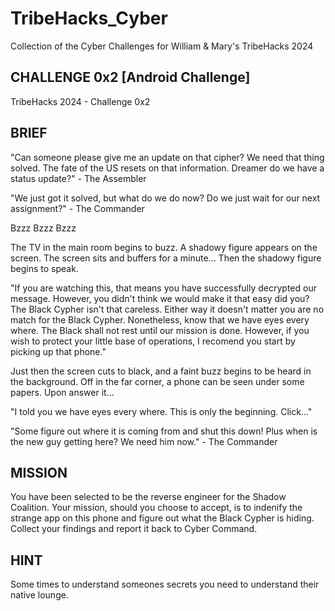 # TribeHacks_Cyber
Collection of the Cyber Challenges for William &amp; Mary's TribeHacks 2024

## CHALLENGE 0x2 [Android Challenge]
TribeHacks 2024 - Challenge 0x2

## BRIEF
"Can someone please give me an update on that cipher? We need that thing solved. The fate of the US resets on that information. Dreamer do we have a status update?" - The Assembler

"We just got it solved, but what do we do now? Do we just wait for our next assignment?" - The Commander

Bzzz Bzzz Bzzz

The TV in the main room begins to buzz. A shadowy figure appears on the screen. The screen sits and buffers for a minute... Then the shadowy figure begins to speak.

"If you are watching this, that means you have successfully decrypted our message. However, you didn't think we would make it that easy did you? The Black Cypher isn't that careless. Either way it doesn't matter you are no match for the Black Cypher. Nonetheless, know that we have eyes every where. The Black shall not rest until our mission is done. However, if you wish to protect your little base of operations, I recomend you start by picking up that phone."

Just then the screen cuts to black, and a faint buzz begins to be heard in the background. Off in the far corner, a phone can be seen under some papers. Upon answer it...

"I told you we have eyes every where. This is only the beginning. Click..."

"Some figure out where it is coming from and shut this down! Plus when is the new guy getting here? We need him now." - The Commander

## MISSION
You have been selected to be the reverse engineer for the Shadow Coalition. Your mission, should you choose to accept, is to indenify the strange app on this phone and figure out what the Black Cypher is hiding. Collect your findings and report it back to Cyber Command.

## HINT
Some times to understand someones secrets you need to understand their native lounge. 